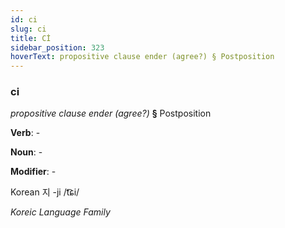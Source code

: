 ```yaml
---
id: ci
slug: ci
title: Cİ
sidebar_position: 323
hoverText: propositive clause ender (agree?) § Postposition
---
```


### ci

*propositive clause ender (agree?)* **§** Postposition

**Verb**: -

**Noun**: -

**Modifier**: -

Korean 지 -ji /t͡ɕi/

*Koreic Language Family*
